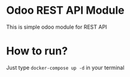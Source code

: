 # Odoo REST API Module
This is simple odoo module for REST API

# How to run?
Just type `docker-compose up -d` in your terminal
